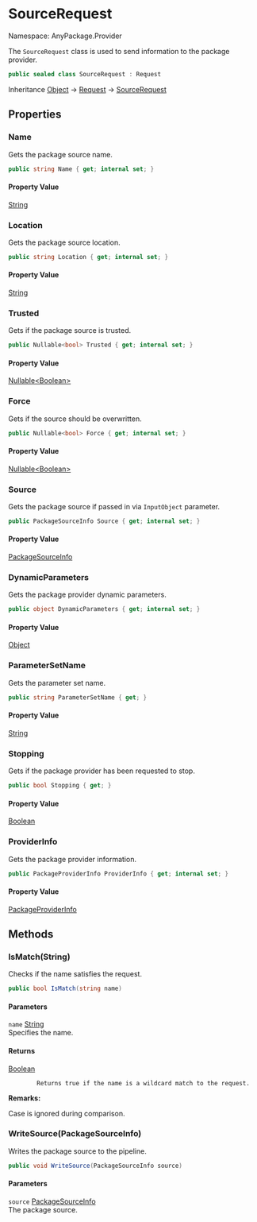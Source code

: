# SourceRequest

Namespace: AnyPackage.Provider

The `SourceRequest` class is used
 to send information to the package provider.

```csharp
public sealed class SourceRequest : Request
```

Inheritance [Object](https://docs.microsoft.com/en-us/dotnet/api/system.object) → [Request](./anypackage.provider.request.md) → [SourceRequest](./anypackage.provider.sourcerequest.md)

## Properties

### **Name**

Gets the package source name.

```csharp
public string Name { get; internal set; }
```

#### Property Value

[String](https://docs.microsoft.com/en-us/dotnet/api/system.string)<br>

### **Location**

Gets the package source location.

```csharp
public string Location { get; internal set; }
```

#### Property Value

[String](https://docs.microsoft.com/en-us/dotnet/api/system.string)<br>

### **Trusted**

Gets if the package source is trusted.

```csharp
public Nullable<bool> Trusted { get; internal set; }
```

#### Property Value

[Nullable&lt;Boolean&gt;](https://docs.microsoft.com/en-us/dotnet/api/system.nullable-1)<br>

### **Force**

Gets if the source should be overwritten.

```csharp
public Nullable<bool> Force { get; internal set; }
```

#### Property Value

[Nullable&lt;Boolean&gt;](https://docs.microsoft.com/en-us/dotnet/api/system.nullable-1)<br>

### **Source**

Gets the package source if passed in via `InputObject` parameter.

```csharp
public PackageSourceInfo Source { get; internal set; }
```

#### Property Value

[PackageSourceInfo](./anypackage.provider.packagesourceinfo.md)<br>

### **DynamicParameters**

Gets the package provider dynamic parameters.

```csharp
public object DynamicParameters { get; internal set; }
```

#### Property Value

[Object](https://docs.microsoft.com/en-us/dotnet/api/system.object)<br>

### **ParameterSetName**

Gets the parameter set name.

```csharp
public string ParameterSetName { get; }
```

#### Property Value

[String](https://docs.microsoft.com/en-us/dotnet/api/system.string)<br>

### **Stopping**

Gets if the package provider has been requested to stop.

```csharp
public bool Stopping { get; }
```

#### Property Value

[Boolean](https://docs.microsoft.com/en-us/dotnet/api/system.boolean)<br>

### **ProviderInfo**

Gets the package provider information.

```csharp
public PackageProviderInfo ProviderInfo { get; internal set; }
```

#### Property Value

[PackageProviderInfo](./anypackage.provider.packageproviderinfo.md)<br>

## Methods

### **IsMatch(String)**

Checks if the name satisfies the request.

```csharp
public bool IsMatch(string name)
```

#### Parameters

`name` [String](https://docs.microsoft.com/en-us/dotnet/api/system.string)<br>
Specifies the name.

#### Returns

[Boolean](https://docs.microsoft.com/en-us/dotnet/api/system.boolean)<br>

            Returns true if the name is a wildcard match to the request.

**Remarks:**

Case is ignored during comparison.

### **WriteSource(PackageSourceInfo)**

Writes the package source to the pipeline.

```csharp
public void WriteSource(PackageSourceInfo source)
```

#### Parameters

`source` [PackageSourceInfo](./anypackage.provider.packagesourceinfo.md)<br>
The package source.
